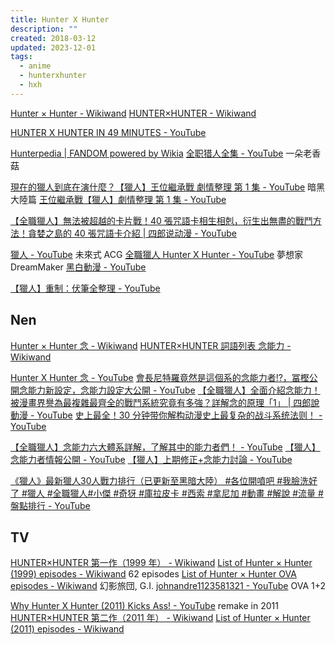 ```yaml
---
title: Hunter X Hunter
description: ""
created: 2018-03-12
updated: 2023-12-01
tags:
  - anime
  - hunterxhunter
  - hxh
---
```


[Hunter × Hunter - Wikiwand](https://www.wikiwand.com/en/Hunter_×_Hunter)
[HUNTER×HUNTER - Wikiwand](https://www.wikiwand.com/zh/HUNTER×HUNTER)

[HUNTER X HUNTER IN 49 MINUTES - YouTube](https://www.youtube.com/watch?v=eGIkGo-lGm0)

[Hunterpedia | FANDOM powered by Wikia](http://hunterxhunter.fandom.com/wiki/Hunterpedia)
[全职猎人全集 - YouTube](https://www.youtube.com/playlist?list=PLnYLDv2h47jDfhEpq1Wcgq2ORyCslGBAw) 一朵老香菇

[現在的獵人到底在演什麼？【獵人】王位繼承戰 劇情整理 第 1 集 - YouTube](https://www.youtube.com/watch?v=efC7bIpMqso) 暗黑大陸篇
[王位繼承戰【獵人】劇情整理 第 1 集 - YouTube](https://www.youtube.com/watch?v=efC7bIpMqso)

[【全職獵人】無法被超越的卡片戰！40 張咒語卡相生相剋，衍生出無盡的戰鬥方法！貪婪之島的 40 張咒語卡介紹 | 四郎说动漫 - YouTube](https://www.youtube.com/watch?v=KOIv8JXuT4I)

[獵人 - YouTube](https://www.youtube.com/playlist?list=PLI0oExPDZ-97dLot8q1oKx8pNCtOUlz1l) 未來式 ACG
[全職獵人 Hunter X Hunter - YouTube](https://www.youtube.com/playlist?list=PLHGtcOQ0hBC54WFgVFqf4OU3kJH03BTSA) 夢想家 DreamMaker
[黑白動漫 - YouTube](https://www.youtube.com/@BWDM/playlists)

[【獵人】重制：伏筆全整理 - YouTube](https://www.youtube.com/watch?v=Y4F2d2el9WQ)

## Nen

[Hunter × Hunter 念 - Wikiwand](https://www.wikiwand.com/en/Hunter_×_Hunter#/Setting)
[HUNTER×HUNTER 詞語列表 念能力 - Wikiwand](https://www.wikiwand.com/zh/HUNTER×HUNTER詞語列表#/念能力)

[Hunter X Hunter 念 - YouTube](https://www.youtube.com/playlist?list=PLB_IY29eVwsXHZt7AFqvRp_0VFuNbMZA3)
[會長尼特羅竟然是這個系的念能力者!?，冨樫公開念能力新設定，念能力設定大公開 - YouTube](https://www.youtube.com/watch?v=FHdRrSWLEB0)
[【全職獵人】全面介紹念能力！被漫畫界譽為最複雜最齊全的戰鬥系統究竟有多強？詳解念的原理「1」 | 四郎說動漫 - YouTube](https://www.youtube.com/watch?v=EBNumRNDHLI)
[史上最全！30 分钟带你解构动漫史上最复杂的战斗系统法则！ - YouTube](https://www.youtube.com/watch?v=hZqWjbZQOwY)

[【全職獵人】念能力六大體系詳解，了解其中的能力者們！ - YouTube](https://www.youtube.com/watch?v=nfqrOxsnP34)
[【獵人】念能力者情報公開 - YouTube](https://www.youtube.com/watch?v=xyjFsUt_XrU)
[【獵人】上期修正+念能力討論 - YouTube](https://www.youtube.com/watch?v=3PYBqTFJFnk)

[《獵人》最新獵人30人戰力排行（已更新至黑暗大陸） #各位開噴吧 #我臉洗好了 #獵人 #全職獵人#小傑 #奇犽 #庫拉皮卡 #西索 #拿尼加 #動畫 #解說 #流量 #盤點排行 - YouTube](https://www.youtube.com/watch?v=dfubK3rnT6o)

## TV

[HUNTER×HUNTER 第一作（1999 年） - Wikiwand](https://www.wikiwand.com/zh/HUNTER×HUNTER#/第一作（1999年）)
[List of Hunter × Hunter (1999) episodes - Wikiwand](<https://www.wikiwand.com/en/List_of_Hunter_×_Hunter_(1999)_episodes>) 62 episodes
[List of Hunter × Hunter OVA episodes - Wikiwand](https://www.wikiwand.com/en/List_of_Hunter_×_Hunter_OVA_episodes) 幻影旅団, G.I.
[johnandre1123581321 - YouTube](https://www.youtube.com/user/johnandre1123581321/search?query=Hunter+X+Hunter) OVA 1+2

[Why Hunter X Hunter (2011) Kicks Ass! - YouTube](https://www.youtube.com/watch?v=xnt5zE-Cu1A) remake in 2011
[HUNTER×HUNTER 第二作（2011 年） - Wikiwand](https://www.wikiwand.com/zh/HUNTER×HUNTER#/第二作（2011年）)
[List of Hunter × Hunter (2011) episodes - Wikiwand](<https://www.wikiwand.com/en/List_of_Hunter_×_Hunter_(2011)_episodes>)
